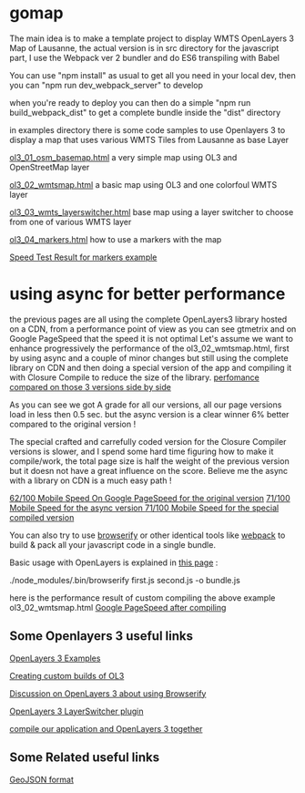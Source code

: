 # gomap

The main idea is to make a template project to display  WMTS OpenLayers 3 Map of Lausanne,
the actual version is in src directory for the javascript part, I use the Webpack ver 2 bundler and do ES6 transpiling with Babel

You can use "npm install" as usual to get all you need in your local dev,
then you can "npm run dev_webpack_server" to develop 
 
when you're ready to deploy you can then do a simple "npm run build_webpack_dist" to get a complete bundle inside the "dist" directory 
 

in examples directory there is some code samples to use Openlayers 3 to display a map that uses various WMTS Tiles from Lausanne as base Layer

[ol3_01_osm_basemap.html](http://htmlpreview.github.io/?https://github.com/lao-tseu-is-alive/gomap/blob/master/examples/ol3_01_osm_basemap.html) a very simple map using OL3 and OpenStreetMap layer

[ol3_02_wmtsmap.html](http://htmlpreview.github.io/?https://github.com/lao-tseu-is-alive/gomap/blob/master/examples/ol3_02_wmtsmap.html) a basic map using OL3 and one colorfoul WMTS layer

[ol3_03_wmts_layerswitcher.html](http://htmlpreview.github.io/?https://github.com/lao-tseu-is-alive/gomap/blob/master/examples/ol3_03_wmts_layerswitcher.html) base map using a layer switcher to choose from one of various WMTS layer

[ol3_04_markers.html](http://htmlpreview.github.io/?https://github.com/lao-tseu-is-alive/gomap/blob/master/examples/ol3_04_markers.html) how to use a markers with the map 


[Speed Test Result for markers example](https://gtmetrix.com/reports/cgtest.trouvl.info/sW9mFSKh)
 

# using async for better performance

the previous pages are all using the complete OpenLayers3 library hosted on a CDN,
from a performance point of view as you can see gtmetrix and on Google PageSpeed that the speed it is not optimal
Let's assume we want to enhance progressively the performance of the ol3_02_wmtsmap.html, 
first by using async and a couple of minor changes but still using the complete library on CDN
and then doing a special version of the app and compiling it with Closure Compile to reduce the size of the library. 
[perfomance compared on those 3 versions side by side ](https://gtmetrix.com/compare/CvqZZq6j/e4Opj1ST/LWm7fwQN/Doy8fvwF)

As you can see we got A grade for all our versions, all our page versions load in less then 0.5 sec. 
but the async version is a clear winner  6% better compared to the original version !

The special crafted and carrefully coded version for the Closure Compiler versions is slower,
 and I spend some hard time figuring how to make it compile/work, the total page size is half the weight of the previous version
 but it doesn not have a great influence on the score.
Believe me the async with a library on CDN is a much easy path ! 

[62/100 Mobile Speed On Google PageSpeed for the original version](https://developers.google.com/speed/pagespeed/insights/?url=http%3A%2F%2Fcgtest.trouvl.info%2Fol3_02_wmtsmap.html)
[71/100 Mobile Speed for the async version ](https://developers.google.com/speed/pagespeed/insights/?url=http%3A%2F%2Fcgtest.trouvl.info%2Fol3_02_wmtsmap_async.html&tab=mobile)
[71/100 Mobile Speed for the special compiled version ](https://developers.google.com/speed/pagespeed/insights/?url=http%3A%2F%2Fcgtest.trouvl.info%2Fapp.html&tab=mobile)



You can also try to use [browserify](http://browserify.org/) or other identical tools like [webpack](https://webpack.github.io/) to build & pack all your javascript code in a single bundle.

Basic usage with OpenLayers is explained in [this page](http://openlayers.org/en/latest/doc/tutorials/browserify.html) : 

./node_modules/.bin/browserify first.js second.js -o bundle.js



here is the performance result of custom compiling the above example ol3_02_wmtsmap.html
[Google PageSpeed after compiling](https://developers.google.com/speed/pagespeed/insights/?url=http%3A%2F%2Fcgtest.trouvl.info%2Fapp.html&tab=mobile)


## Some Openlayers 3 useful links
[OpenLayers 3 Examples](http://openlayers.org/en/latest/examples/)

[Creating custom builds of OL3](http://openlayers.org/en/latest/doc/tutorials/custom-builds.html)

[Discussion on OpenLayers 3 about using Browserify](https://github.com/openlayers/ol3/issues/3162)

[OpenLayers 3 LayerSwitcher plugin](https://github.com/walkermatt/ol3-layerswitcher)

[compile our application and OpenLayers 3 together](http://openlayers.org/en/latest/doc/tutorials/closure.html)

## Some Related useful links
[GeoJSON format](http://geojson.org/geojson-spec.html)

 